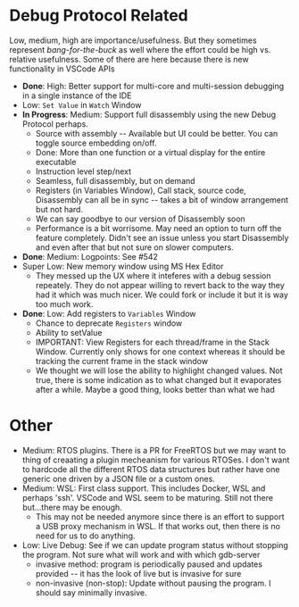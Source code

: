 # Debug Protocol Related

Low, medium, high are importance/usefulness. But they sometimes represent *bang-for-the-buck* as well where the effort could be high vs. relative usefulness. Some of there are here because there is new functionality in VSCode APIs

* **Done**: High: Better support for multi-core and multi-session debugging in a single instance of the IDE
* Low: `Set Value` in `Watch` Window
* **In Progress**: Medium: Support full disassembly using the new Debug Protocol perhaps.
  * Source with assembly -- Available but UI could be better. You can toggle source embedding on/off.
  * Done: More than one function or a virtual display for the entire executable
  * Instruction level step/next
  * Seamless, full disassembly, but on demand
  * Registers (in Variables Window), Call stack, source code, Disassembly can all be in sync -- takes a bit of window arrangement but not hard.
  * We can say goodbye to our version of Disassembly soon
  * Performance is a bit worrisome. May need an option to turn off the feature completely. Didn't see an issue unless you start Disassembly and even after that but not sure on slower computers.
* **Done**: Medium: Logpoints: See #542
* Super Low: New memory window using MS Hex Editor
  * They messed up the UX where it inteferes with a debug session repeately. They do not appear willing to revert back to the way they had it which was much nicer. We could fork or include it but it is way too much work.
* **Done**: Low: Add registers to `Variables` Window
  * Chance to deprecate `Registers` window
  * Ability to setValue
  * IMPORTANT: View Registers for each thread/frame in the Stack Window. Currently only shows for one context whereas it should be tracking the current frame in the stack window
  * We thought we will lose the ability to highlight changed values. Not true, there is some indication as to what changed but it evaporates after a while. Maybe a good thing, looks better than what we had

# Other

* Medium: RTOS plugins. There is a PR for FreeRTOS but we may want to thing of creaating a plugin mecheanism for various RTOSes. I don't want to hardcode all the different RTOS data structures but rather have one generic one driven by a JSON file or a custom ones.
* Medium: WSL: First class support. This includes Docker, WSL and perhaps 'ssh'. VSCode and WSL seem to be maturing. Still not there but...there may be enough.
  * This may not be needed anymore since there is an effort to support a USB proxy mechanism in WSL. If that works out, then there is no need for us to do anything.
* Low: Live Debug: See if we can update program status without stopping the program. Not sure what will work and with which gdb-server
  * invasive method: program is periodically paused and updates provided -- it has the look of live but is invasive for sure
  * non-invasive (non-stop): Update without pausing the program. I should say minimally invasive.
